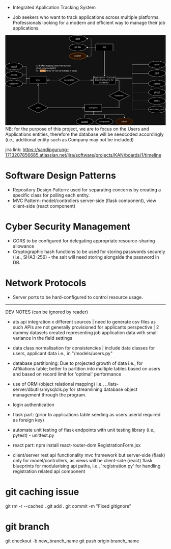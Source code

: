 + Integrated Application Tracking System

+ Job seekers who want to track applications across multiple platforms. Professionals looking for a modern and efficient way to manage their job applications. 


![Alt text](iATS%20erd.jpg)
NB: for the purpose of this project, we are to focus on the Users and Applications entities, therefore the database will be seedcoded accordingly (i.e., additional entity such as Company may not be included)

jira link: https://sandipgurung-1713207856685.atlassian.net/jira/software/projects/KAN/boards/1/timeline 

# Software Design Patterns
- Repository Design Pattern: used for separating concerns by creating a specific class for polling each entity.
- MVC Pattern: model/controllers server-side (flask component), view client-side (react component)

# Cyber Security Management
- CORS to be configured for delegating appropriate resource-sharing allowance
- Cryptographic hash functions to be used for storing passwords securely (i.e., SHA3-256) - the salt will need storing alongside the password in DB. 

# Network Protocols
- Server ports to be hard-configured to control resource usage.

-----------------------------------------

DEV NOTES (can be ignored by reader)

- ats api integration x different sources | need to generate csv files as such APIs are not generally provisioned for applicants perspective | 2 dummy datasets created representing job application data with small variance in the field settings

- data class normalisation for consistencies | include data classes for users, applicant data
i.e., in "/models/users.py"

- database partitioning: 
Due to projected growth of data i.e., for Affiliations table; better to partition into multiple tables based on users and based on record limit for 'optimal' performance

- use of ORM (object relational mapping) i.e., ../iats-server/dbutils/mysqlcls.py for streamlining database object management through the program.

- login authentication 
+ flask part:
(prior to applications table seeding as users.userid required as foreign key)
- automate unit testing of flask endpoints with unit testing library (i.e., pytest) - unittest.py

+ react part:
npm install react-router-dom
RegistrationForm.jsx 

- client/server rest api functionality
mvc framework but server-side (flask) only for model/controllers, as views will be client-side (react)
flask blueprints for modularising api paths, i.e., 'registration.py' for handling registration related api component

# git caching issue
git rm -r --cached .
git add .
git commit -m "Fixed gitignore"

# git branch
git checkout -b new_branch_name
git push origin branch_name
